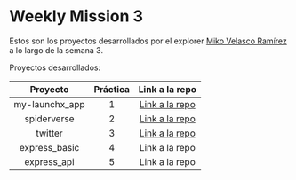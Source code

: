 # Weekly Mission 3

Estos son los proyectos desarrollados por el explorer [Miko Velasco Ramírez](https://github.com/MikoVelascoRamirez) a lo largo de la semana 3.

Proyectos desarrollados:

| Proyecto | Práctica | Link a la repo |
| :---: | :---: | :---: |
| my-launchx_app | 1 | [Link a la repo](https://github.com/MikoVelascoRamirez/my_launchx_app) |
| spiderverse | 2 | [Link a la repo](https://github.com/MikoVelascoRamirez/spiderverse) |
| twitter | 3 | [Link a la repo](https://github.com/MikoVelascoRamirez/twitter) |
| express_basic | 4 | Link a la repo |
| express_api | 5 | Link a la repo |
